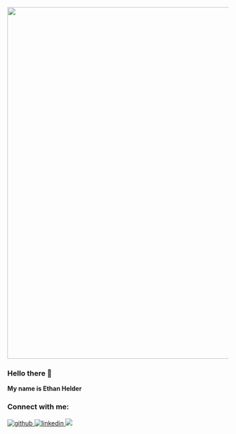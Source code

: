 <p align="center">
    <img width="800" src="Hellothere.gif">
</p>

### Hello there 👋

**My name is Ethan Helder** 
<!--
and I am a data scientist. I am currently looking for a fulltime position as a Data Scientist or related position. I recently graduated from Flatiron School and had been working in the food service industry for 7 years. I have been a kitchen assistant, server, bartender and a shift manager. I learned how to work under immense amount of pressure while effectively communicating to everyone around me to allow everything to go smoothly. My greatest accomplishment while serving was that me and two other servers worked together to serve a party of over 60 people. They all got different drinks and meals and we had to keep track of everything as a team. We made not a single mistake and by the time is was over our tip was around $2500 or a little over $800 each.

- 🔭 **I’m currently working** on 2 different projects. The first being an exploratory data analysis of League of Legends games. What makes this interesting is that I am sourcing all of the data completely on my own using Riots API. So my first step is to create a pipeline where I can send the raw API through and get a comprehensive summary of each game per row. My second project is a Sentiment Analysis of Amazon reviews. I am collaborating with a Professor from Harvard who teaches statistics. I teach him aboout Natural Language Processing and more advanced Data Engineering methods while he teaches me more about statistical analysis.
-  🌱 **I’m currently learning** more about SQL through a course on Udemy and HackerRank problems. My next course that I plan to go through is for Excel. Although I have a pretty good handle on it, I want to be able to create a data science project from start to finish with Excel. 
- 🤔 **I’m looking for help** with getting a Data Science related job. If you have any suggestions for my profiles or willing to give any tips regarding my resume/CV, I would really appreciate it. And if you believe that I would be a good fit for a job, reach out, my contact information is below.

**Zealfire243/Zealfire243** is a ✨ _special_ ✨ repository because its `README.md` (this file) appears on your GitHub profile.

Here are some ideas to get you started:
 
 
- 👯 I’m looking to collaborate on ...
 
- 💬 Ask me about 
- 😄 Pronouns: ...
- ⚡ Fun fact: ...
-->
### Connect with me:

<a href="https://github.com/Zealfire243" target="_blank" rel="noopener noreferrer">
<img src=https://img.shields.io/badge/github-%2324292e.svg?&style=for-the-badge&logo=github&logoColor=white alt=github style="margin-bottom: 5px;" />
</a>
<a href="https://linkedin.com/in/ethan-helder" target="_blank" rel="noopener noreferrer">
<img src=https://img.shields.io/badge/linkedin-%231E77B5.svg?&style=for-the-badge&logo=linkedin&logoColor=white alt=linkedin style="margin-bottom: 5px;" />
</a> 
<a href="mailto:helderethan@gmail.com" rel="nofollow"><img src= "https://img.shields.io/badge/Gmail-D14836?style=for-the-badge&logo=gmail&logoColor=white" />
</a>
<!--
<a onclick='window.open(this.href,"_blank");return false;' href="https://leetcode.com/helderethan/">
<img src=https://badges.peiyuan.ch/leetcode/helderethan/name alt=medium style="margin-bottom: 10px;" />
</a>
-->
